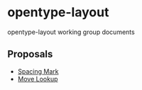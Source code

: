 # opentype-layout
opentype-layout working group documents

## Proposals

* [Spacing Mark](otp_spacemark.md)
* [Move Lookup](otp_movelookup.md)
